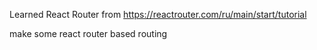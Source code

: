 Learned React Router from https://reactrouter.com/ru/main/start/tutorial  


make some react router based routing 
